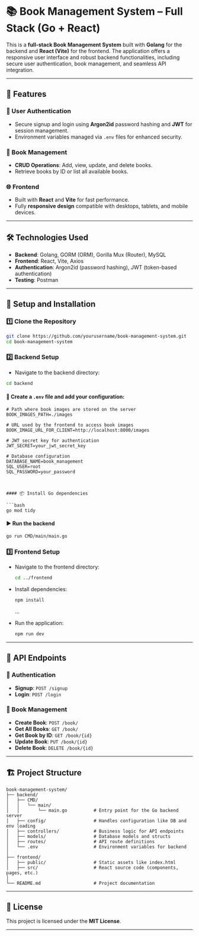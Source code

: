 

# 📚 Book Management System – Full Stack (Go + React)

This is a **full-stack Book Management System** built with **Golang** for the backend and **React (Vite)** for the frontend. The application offers a responsive user interface and robust backend functionalities, including secure user authentication, book management, and seamless API integration.

---

## 🚀 Features

### 🔐 User Authentication

* Secure signup and login using **Argon2id** password hashing and **JWT** for session management.
* Environment variables managed via `.env` files for enhanced security.

### 📖 Book Management

* **CRUD Operations**: Add, view, update, and delete books.
* Retrieve books by ID or list all available books.

### 🌐 Frontend

* Built with **React** and **Vite** for fast performance.
* Fully **responsive design** compatible with desktops, tablets, and mobile devices.

---

## 🛠️ Technologies Used

* **Backend**: Golang, GORM (ORM), Gorilla Mux (Router), MySQL
* **Frontend**: React, Vite, Axios
* **Authentication**: Argon2id (password hashing), JWT (token-based authentication)
* **Testing**: Postman

---

## 🔧 Setup and Installation

### 1️⃣ Clone the Repository

```bash
git clone https://github.com/yourusername/book-management-system.git
cd book-management-system
```

### 2️⃣ Backend Setup

* Navigate to the backend directory:


```bash
cd backend
```

#### 🔑 Create a `.env` file and add your configuration:

```env
# Path where book images are stored on the server
BOOK_IMAGES_PATH=./images

# URL used by the frontend to access book images
BOOK_IMAGE_URL_FOR_CLIENT=http://localhost:8000/images

# JWT secret key for authentication
JWT_SECRET=your_jwt_secret_key

# Database configuration
DATABASE_NAME=book_management
SQL_USER=root
SQL_PASSWORD=your_password



#### 📦 Install Go dependencies

```bash
go mod tidy
```

#### ▶️ Run the backend

```bash
go run CMD/main/main.go
```


### 3️⃣ Frontend Setup

* Navigate to the frontend directory:

  ```bash
  cd ../frontend
  ```

* Install dependencies:

  ```bash
  npm install
  ```


  ...
* Run the application:

  ```bash
  npm run dev
  ```

---

## 📡 API Endpoints

### 🔐 Authentication

* **Signup**: `POST /signup`
* **Login**: `POST /login`

### 📖 Book Management

* **Create Book**: `POST /book/`
* **Get All Books**: `GET /book/`
* **Get Book by ID**: `GET /book/{id}`
* **Update Book**: `PUT /book/{id}`
* **Delete Book**: `DELETE /book/{id}`

---

## 🏗️ Project Structure

```
book-management-system/
├── backend/
│   ├── CMD/
│   │   └── main/
│   │       └── main.go          # Entry point for the Go backend server
│   ├── config/                  # Handles configuration like DB and env loading
│   ├── controllers/             # Business logic for API endpoints
│   ├── models/                  # Database models and structs
│   ├── routes/                  # API route definitions
│   └── .env                     # Environment variables for backend
│
├── frontend/
│   ├── public/                  # Static assets like index.html
│   ├── src/                     # React source code (components, pages, etc.)
│
└── README.md                    # Project documentation
```

---





## 📜 License

This project is licensed under the **MIT License**.

---

